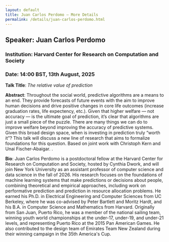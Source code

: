 ```yaml
---
layout: default
title: Juan Carlos Perdomo – More Details
permalink: /details/juan-carlos-perdomo.html
---
```


## Speaker: Juan Carlos Perdomo  
### Institution: Harvard Center for Research on Computation and Society
### Date: 14:00 BST, 13th August, 2025

**Talk Title**: *The relative value of prediction*

**Abstract**: Throughout the social world, predictive algorithms are a means to an end. They provide forecasts of future events with the aim to improve human decisions and drive positive changes in core life outcomes (increase graduation rates, life expectency, etc.). Given that higher welfare — not accuracy — is the ultimate goal of prediction, it’s clear that algorithms are just a small piece of the puzzle. There are many things we can do to improve welfare beyond improving the accuracy of predictive systems. Given this broad design space, when is investing in prediction truly “worth it”? This talk will discuss a new line of research that aims to formalize foundations for this question. Based on joint work with Christoph Kern and Unai Fischer-Abaigar. 
.

**Bio**: Juan Carlos Perdomo is a postdoctoral fellow at the Harvard Center for Research on Computation and Society, hosted by Cynthia Dwork, and will join New York University as an assistant professor of computer science and data science in the fall of 2026. His research focuses on the foundations of machine learning systems that make predictions or decisions about people, combining theoretical and empirical approaches, including work on performative prediction and prediction in resource allocation problems. He earned his Ph.D. in Electrical Engineering and Computer Sciences from UC Berkeley, where he was co-advised by Peter Bartlett and Moritz Hardt, and his B.A. in Computer Science and Mathematics from Harvard. Originally from San Juan, Puerto Rico, he was a member of the national sailing team, winning youth world championships at the under-17, under-19, and under-21 levels, and representing Puerto Rico at the 2015 Pan American Games. He also contributed to the design team of Emirates Team New Zealand during their winning campaign in the 35th America's Cup.
